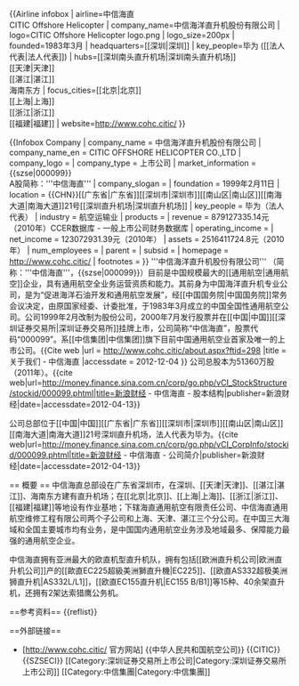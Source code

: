{{Airline infobox
| airline=中信海直<br>CITIC Offshore Helicopter 
| company_name=中信海洋直升机股份有限公司
| logo=CITIC Offshore Helicopter logo.png
| logo_size=200px
| founded=1983年3月
| headquarters=[[深圳|深圳]]
| key_people=毕为 ([[法人代表|法人代表]])
| hubs=[[深圳南头直升机场|深圳南头直升机场]]<br>[[天津|天津]]<br>[[湛江|湛江]]<br>海南东方
| focus_cities=[[北京|北京]]<br>[[上海|上海]]<br>[[浙江|浙江]]<br>[[福建|福建]]
| website=http://www.cohc.citic/
}}

{{Infobox Company 
| company_name     = 中信海洋直升机股份有限公司
| company_name_en  = CITIC OFFSHORE HELICOPTER CO.,LTD
| company_logo     =
| company_type     = 上市公司
| market_information  = {{szse|000099}}<br>A股简称：'''中信海直'''
| company_slogan   = 
| foundation       = 1999年2月11日
| location         = {{CHN}}[[广东省|广东省]][[深圳市|深圳市]][[南山区|南山区]][[南海大道|南海大道]]21号[[深圳直升机场|深圳直升机场]]
| key_people       = 毕为（法人代表）
| industry         = 航空运输业
| products         =
| revenue          = 879127335.14元 （2010年）<ref name="ccer">CCER数据库 - 一般上市公司财务数据库</ref>
| operating_income =
| net_income       = 123072931.39元（2010年）<ref name="ccer"/>
| assets           = 2516411724.8元（2010年）<ref name="ccer"/>
| num_employees    = 
| parent           = 
| subsid           = 
| homepage         = http://www.cohc.citic/
| footnotes        = 
}}
'''中信海洋直升机股份有限公司''' （简称：'''中信海直'''，{{szse|000099}}）目前是中国规模最大的[[通用航空|通用航空]]企业，具有通用航空全业务运营资质和能力。其前身为中国海洋直升机专业公司，是为“促进海洋石油开发和通用航空发展”，经[[中国国务院|中国国务院]]常务会议决定，由原国家经委、计委批准，于1983年3月成立的中国全国性通用航空公司。公司1999年2月改制为股份公司，2000年7月发行股票并在[[中国|中国]][[深圳证券交易所|深圳证券交易所]]挂牌上市，公司简称“中信海直”，股票代码“000099”。系[[中信集团|中信集团]]旗下目前中国通用航空业首家及唯一的上市公司。<ref>{{Cite web |url = http://www.cohc.citic/about.aspx?ftid=298 |title = 关于我们 - 中信海直 |accessdate = 2012-12-04 }}</ref> 公司总股本为51360万股（2011年）。<ref>{{cite web|url=http://money.finance.sina.com.cn/corp/go.php/vCI_StockStructure/stockid/000099.phtml|title=新浪财经 - 中信海直 - 股本结构|publisher=新浪财经|date=|accessdate=2012-04-13}}</ref>

公司总部位于[[中国|中国]][[广东省|广东省]][[深圳市|深圳市]][[南山区|南山区]][[南海大道|南海大道]]21号深圳直升机场，法人代表为毕为。<ref>{{cite web|url=http://money.finance.sina.com.cn/corp/go.php/vCI_CorpInfo/stockid/000099.phtml|title=新浪财经 - 中信海直 - 公司简介|publisher=新浪财经|date=|accessdate=2012-04-13}}</ref>

== 概要 ==
中信海直总部设在广东省深圳市，在深圳、[[天津|天津]]、[[湛江|湛江]]、海南东方建有直升机场；在[[北京|北京]]、[[上海|上海]]、[[浙江|浙江]]、[[福建|福建]]等地设有作业基地；下辖海直通用航空有限责任公司、中信海直通用航空维修工程有限公司两个子公司和上海、天津、湛江三个分公司。在中国三大海域和全国主要城市均有业务，是中国国内通用航空业务涉及地域最多、保障能力最强的通用航空企业。

中信海直拥有亚洲最大的欧直机型直升机队，拥有包括[[欧洲直升机公司|欧洲直升机公司]]产的[[歐直EC225超級美洲獅直升機|EC225]]、[[欧直AS332超极美洲狮直升机|AS332L/L1]]，[[欧直EC155直升机|EC155 B/B1]]等15种、40余架直升机，还拥有2架达索猎鹰公务机。

==参考资料==
{{reflist}}

==外部链接==
* [http://www.cohc.citic/ 官方网站]
{{中华人民共和国航空公司}}
{{CITIC}}
{{SZSECI}}
[[Category:深圳证券交易所上市公司|Category:深圳证券交易所上市公司]]
[[Category:中信集團|Category:中信集團]]
